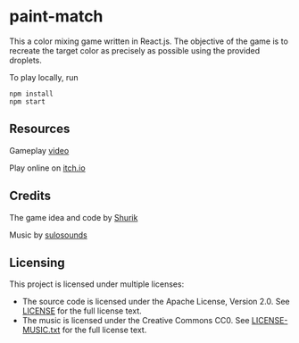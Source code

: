 # paint-match

This a color mixing game written in React.js.
The objective of the game is to recreate the target color as precisely as possible using the provided droplets.

To play locally, run

```
npm install
npm start
```

Resources
---

Gameplay [video](https://www.youtube.com/watch?v=dOK4pSOQViY)

Play online on [itch.io](https://ombosoft.itch.io/paint-match)

Credits
---

The game idea and code by [Shurik](https://twitter.com/ombosoft)

Music by [sulosounds](https://sulosounds.itch.io/100-songs)

Licensing
---
This project is licensed under multiple licenses:

- The source code is licensed under the Apache License, Version 2.0. See [LICENSE](LICENSE) for the full license text.
- The music is licensed under the Creative Commons CC0. See [LICENSE-MUSIC.txt](LICENSE-MUSIC.txt) for the full license text.
